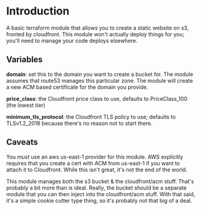 # Introduction

A basic terraform module that allows you to create a static website on s3, fronted
by cloudfront. This module won't actually deploy things for you; you'll need to
manage your code deploys elsewhere.

## Variables

__domain__: set this to the domain you want to create a bucket for. The module
assumes that route53 manages this particular zone. The module will create a new
ACM based certificate for the domain you provide.

__price_class__: the Cloudfront price class to use, defaults to PriceClass_100 (the lowest
tier)

__minimum_tls_protocol__: the Cloudfront TLS policy to use; defaults to TLSv1.2_2018
because there's no reason not to start there.

## Caveats
You *must* use an aws us-east-1 provider for this module. AWS explicitly requires
that you create a cert with ACM from us-east-1 if you want to attach it to Cloudfront.
While this isn't great, it's not the end of the world.

This module manages both the s3 bucket & the cloudfront/acm stuff. That's probably
a bit more than is ideal. Really, the bucket should be a separate module that you
can then inject into the cloudfront/acm stuff. With that said, it's a simple cookie
cutter type thing, so it's probably not that big of a deal.
